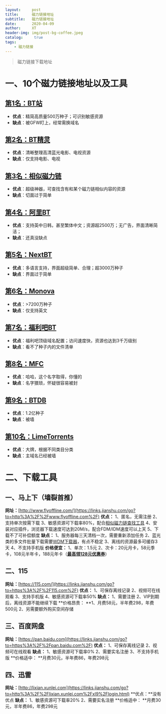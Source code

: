 ```yaml
---
layout:     post
title:      磁力链接地址
subtitle:   磁力链接地址
date:       2020-04-09
author:     XT
header-img: img/post-bg-coffee.jpeg
catalog: 	 true
tags:
    - 磁力链接
---
```



>磁力链接下载地址



# 一、10个磁力链接地址以及工具



## [第1名：BT站](https://links.jianshu.com/go?to=https%3A%2F%2Furlto.pw%2Fr%2Fbtstation)

- **优点**：精简高质量500万种子；可识别敏感资源
- **缺点**：被GFW盯上，经常需换域名

## [第2名：BT精灵](https://links.jianshu.com/go?to=https%3A%2F%2Furlto.pw%2Fr%2Fbtring)

- **优点**：清晰整理高清蓝光电影、电视资源
- **缺点**：仅支持电影、电视

## [第3名：相似磁力链](https://links.jianshu.com/go?to=https%3A%2F%2Furlto.pw%2Fr%2Fmagnet-ai)

- **优点**：超级神器，可查找含有和某个磁力链相似内容的资源
- **缺点**：切面过于简单

## [第4名：阿里BT](https://links.jianshu.com/go?to=https%3A%2F%2Furlto.pw%2Fr%2Falibt)

- **优点**：支持英中日韩，甚至繁体中文；资源超2500万；无广告，界面清晰简洁；
- **缺点**：还真没缺点

## [第5名：NextBT](https://links.jianshu.com/go?to=https%3A%2F%2Furlto.pw%2Fr%2Fnextbt)

- **优点**：多语言支持，界面超级简单、合理；超3000万种子
- **缺点**：界面过于简单

## [第6名：Monova ](https://links.jianshu.com/go?to=https%3A%2F%2Fmonova.org%2F)

- **优点**：>7200万种子
- **缺点**：仅支持英文

## [第7名：福利吧BT](https://links.jianshu.com/go?to=https%3A%2F%2Furlto.pw%2Fr%2Ffuliba)

- **优点**：福利吧顶级域名配置；访问速度快，资源也达到3千万级别
- **缺点**：看不了种子内的文件清单

## [第8名：MFC](https://links.jianshu.com/go?to=https%3A%2F%2Furlto.pw%2Fr%2Fmfcpw)

- **优点**：哈哈，这个名字取得，你懂的
- **缺点**：名字猥琐，怀疑很容易被封

## [第9名：BTDB](https://links.jianshu.com/go?to=http%3A%2F%2Fbtdb.to%2F)

- **优点**：1.2亿种子
- **缺点**：被墙

## [第10名：LimeTorrents](https://links.jianshu.com/go?to=https%3A%2F%2Flimetorrents.at%2Fmovies%2F)

- **优点**：大牌，根据不同类目分类
- **缺点**：主域名已经被墙



# 二、下载工具



## 一、马上下（墙裂首推）

**网址：**[http://www.flyoffline.com/](https://links.jianshu.com/go?to=http%3A%2F%2Fwww.flyoffline.com%2F)
**优点：**
1、匿名，无需注册
2、支持单次按需下载
3、敏感资源可下载率80%，配合[相似磁力链查找工具](https://links.jianshu.com/go?to=http%3A%2F%2Faibt.pw%2F)
4、安装对应插件，浏览器下载速度可达到20M/s，配合FDM/IDM速度可以上天
5、下载不了可补偿额度
**缺点：**
1、服务器每三天清档一次，需要重新添加任务
2、蓝光类的多文件批量下载需要[WDM下载器](https://links.jianshu.com/go?to=http%3A%2F%2Fwdm.dozentools.com%2F)，有点不稳定
3、离线的资源最多可缓存3天
4、不支持手机版
**价格便宜：**
1、单次：1.5元
2、次卡：20元月卡，58元季卡，108元半年卡，188元年卡（**[最高领128元优惠券](https://links.jianshu.com/go?to=https%3A%2F%2Fflyoffline.enjoymore.fun%2F)**）

## 二、115

**网址：**[https://115.com/](https://links.jianshu.com/go?to=https%3A%2F%2F115.com%2F)
**优点：**
1、可保存离线记录
2、视频可在线观看
3、支持手机版
4、敏感资源可下载率50%
**缺点：**
1、需要注册
2、VIP到期后，离线资源不能继续下载
**价格昂贵：
**1、月费58元，半年费298，年费500元
2、另需要额外购买空间存储

## 三、百度网盘

**网址：**[https://pan.baidu.com](https://links.jianshu.com/go?to=https%3A%2F%2Fpan.baidu.com%2F)
**优点：**
1、可保存离线记录
2、视频可在线观看
**缺点：**
1、敏感资源可下载率0%
2、需要实名注册
3、不支持手机版
**价格适中：
**月费30元，半年费86，年费298元

## 四、迅雷

**网址：**[http://lixian.xunlei.com](https://links.jianshu.com/go?to=http%3A%2F%2Flixian.xunlei.com%2Fxl9%2Flogin.html)
**优点：**没有优点
**缺点：**
1、敏感资源可下载率20%
2、需要实名注册
**价格适中：
**月费30元，半年费86，年费298元